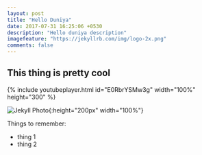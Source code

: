 ```yaml
---
layout: post
title: "Hello Duniya"
date: 2017-07-31 16:25:06 +0530
description: "Hello duniya description"
imagefeature: "https://jekyllrb.com/img/logo-2x.png"
comments: false
---
```


## This thing is pretty cool

{% include youtubeplayer.html id="E0RbrYSMw3g" width="100%" height="300" %}

![Jekyll Photo](https://upload.wikimedia.org/wikipedia/en/d/d9/Jekyll_2007_title_card.jpg){:height="200px" width="100%"}

Things to remember:
+ thing 1
+ thing 2
